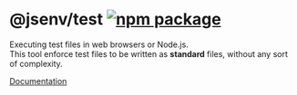# @jsenv/test [![npm package](https://img.shields.io/npm/v/@jsenv/test.svg?logo=npm&label=package)](https://www.npmjs.com/package/@jsenv/test)

Executing test files in web browsers or Node.js.  
This tool enforce test files to be written as **standard** files, without any sort of complexity.

[Documentation](<https://github.com/jsenv/core/wiki/D)-Test>)
